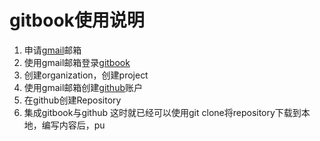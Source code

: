 # gitbook使用说明

 1. 申请[gmail](https://www.google.com/gmail)邮箱
 2. 使用gmail邮箱登录[gitbook](https://www.gitbook.com)
 3. 创建organization，创建project
 4. 使用gmail邮箱创建[github](https://github.com)账户
 5. 在github创建Repository
 6. 集成gitbook与github
 这时就已经可以使用git clone将repository下载到本地，编写内容后，pu

<!--stackedit_data:
eyJoaXN0b3J5IjpbMTk1ODY2NDM2MywyMTIyODYxNDkwLC02OD
gxOTQ2NSwxMzY3NzY1MzUsLTE2NDM1OTIxMl19
-->